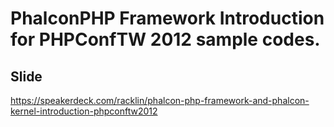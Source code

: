 PhalconPHP Framework Introduction for PHPConfTW 2012 sample codes.
=====================

Slide
-----------
https://speakerdeck.com/racklin/phalcon-php-framework-and-phalcon-kernel-introduction-phpconftw2012

